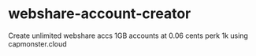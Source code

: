 # webshare-account-creator
Create unlimited webshare accs 1GB accounts at 0.06 cents perk 1k using capmonster.cloud
